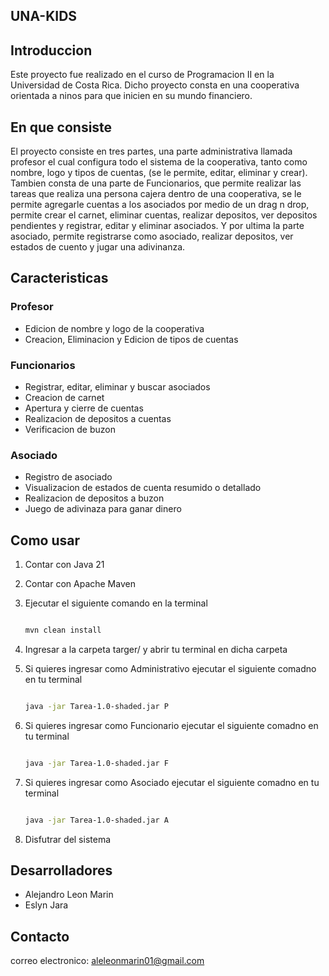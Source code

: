 ## UNA-KIDS

## Introduccion

Este proyecto fue realizado en el curso de Programacion II 
en la Universidad de Costa Rica. Dicho proyecto consta en una cooperativa 
orientada a ninos para que inicien en su mundo financiero. 

## En que consiste 

El proyecto consiste en tres partes, una parte administrativa llamada profesor 
el cual configura todo el sistema de la cooperativa, tanto como nombre, logo y tipos de cuentas, (se le permite, editar, eliminar y crear).
Tambien consta de una parte de Funcionarios, que permite realizar las tareas que realiza una persona cajera dentro de una cooperativa, se le permite 
agregarle cuentas a los asociados por medio de un drag n drop, permite crear el carnet, eliminar cuentas, realizar depositos, ver depositos pendientes y registrar, editar y eliminar asociados. Y por ultima la parte asociado, permite registrarse como asociado, realizar depositos, ver estados de cuento y jugar una adivinanza. 

## Caracteristicas 

### Profesor 
- Edicion de nombre y logo de la cooperativa
- Creacion, Eliminacion y Edicion de tipos de cuentas 

### Funcionarios 
- Registrar, editar, eliminar y buscar asociados 
- Creacion de carnet 
- Apertura y cierre de cuentas
- Realizacion de depositos a cuentas 
- Verificacion de buzon 

### Asociado
- Registro de asociado 
- Visualizacion de estados de cuenta resumido o detallado
- Realizacion de depositos a buzon 
- Juego de adivinaza para ganar dinero 

## Como usar 

1. Contar con Java 21 
2. Contar con Apache Maven 
3. Ejecutar el siguiente comando en la terminal 

    ```bash 

    mvn clean install
    ```
4. Ingresar a la carpeta targer/ y abrir tu terminal en dicha carpeta 
5. Si quieres ingresar como Administrativo ejecutar el siguiente comadno en tu terminal 

    ```bash 

    java -jar Tarea-1.0-shaded.jar P
    ```
6. Si quieres ingresar como Funcionario ejecutar el siguiente comadno en tu terminal 

    ```bash 

    java -jar Tarea-1.0-shaded.jar F
    ```
7. Si quieres ingresar como Asociado ejecutar el siguiente comadno en tu terminal 

    ```bash 

    java -jar Tarea-1.0-shaded.jar A
    ```
8. Disfutrar del sistema 

## Desarrolladores 

- Alejandro Leon Marin 
- Eslyn Jara 

## Contacto 

correo electronico: aleleonmarin01@gmail.com
